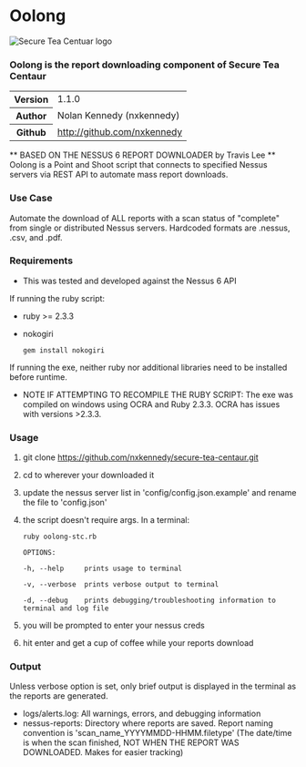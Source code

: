 # Oolong

![Secure Tea Centuar logo](../../img/SecureTeaCentaur.png)

### Oolong is the report downloading component of Secure Tea Centaur

<table>
    <tr>
        <th>Version</th>
        <td>1.1.0</td>
    </tr>
    <tr>
       <th>Author</th>
       <td>Nolan Kennedy (nxkennedy)</td>
    </tr>
    <tr>
        <th>Github</th>
        <td><a href="http://github.com/nxkennedy">http://github.com/nxkennedy</a></td>
    </tr>
</table>

** BASED ON THE NESSUS 6 REPORT DOWNLOADER by Travis Lee **
<br>
Oolong is a Point and Shoot script that connects to specified Nessus servers via REST API to automate mass report downloads.

### Use Case

Automate the download of ALL reports with a scan status of "complete" from single or distributed Nessus servers. Hardcoded formats are .nessus, .csv, and .pdf.

### Requirements
* This was tested and developed against the Nessus 6 API

If running the ruby script:
* ruby >= 2.3.3
* nokogiri

    `gem install nokogiri`

If running the exe, neither ruby nor additional libraries need to be installed before runtime.
* NOTE IF ATTEMPTING TO RECOMPILE THE RUBY SCRIPT: The exe was compiled on windows using OCRA and Ruby 2.3.3. OCRA has issues with versions >2.3.3.


### Usage

1. git clone https://github.com/nxkennedy/secure-tea-centaur.git
2. cd to wherever your downloaded it
3. update the nessus server list in 'config/config.json.example' and rename the file to 'config.json'
4. the script doesn't require args. In a terminal:

    `ruby oolong-stc.rb`

    `OPTIONS:`

    `-h, --help  	prints usage to terminal`

    `-v, --verbose	prints verbose output to terminal`

    `-d, --debug  	prints debugging/troubleshooting information to terminal and log file`

5. you will be prompted to enter your nessus creds
6. hit enter and get a cup of coffee while your reports download

### Output
Unless verbose option is set, only brief output is displayed in the terminal as the reports are generated.

* logs/alerts.log: All warnings, errors, and debugging information
* nessus-reports: Directory where reports are saved. Report naming convention is
'scan_name_YYYYMMDD-HHMM.filetype'  (The date/time is when the scan finished, NOT WHEN THE REPORT WAS DOWNLOADED. Makes for easier tracking)
